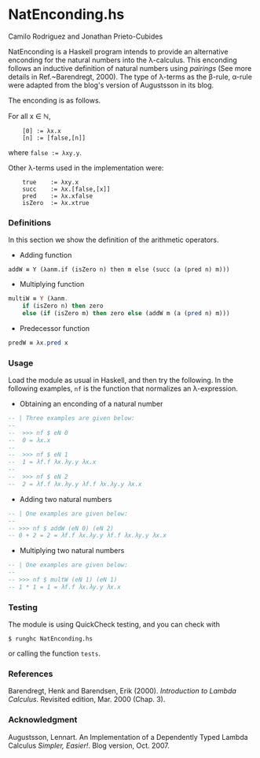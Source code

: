 # NatEnconding.hs

Camilo Rodriguez and Jonathan Prieto-Cubides

NatEnconding is a Haskell program intends to provide
an alternative enconding for the natural numbers
into the λ-calculus. This enconding follows an inductive
definition of natural numbers using *pairings*
(See more details in Ref.~Barendregt, 2000).
The type of λ-terms as the β-rule, α-rule were adapted from
the blog's version of Augustsson in its blog.

The enconding is as follows.

For all x ∈ ℕ,

```
    [0] := λx.x
    [n] := [false,[n]]
```

where `false := λxy.y`.

Other λ-terms used in the implementation were:

```
    true    := λxy.x
    succ    := λx.[false,[x]]
    pred    := λx.xfalse
    isZero  := λx.xtrue
```

### Definitions

In this section we show the definition of the arithmetic operators.

* Adding function

```
addW ≡ Y (λanm.if (isZero n) then m else (succ (a (pred n) m)))
```

* Multiplying function

```Haskell
multiW ≡ Y (λanm.
    if (isZero n) then zero
    else (if (isZero m) then zero else (addW m (a (pred n) m)))
```
* Predecessor function

```Haskell
predW ≡ λx.pred x
```

### Usage

Load the module as usual in Haskell, and then try the following.
In the following examples, `nf` is the function that normalizes an
λ-expression.

* Obtaining an enconding of a natural number

```Haskell
-- | Three examples are given below:
--
--  >>> nf $ eN 0
--  0 = λx.x 
--
--  >>> nf $ eN 1
--  1 = λf.f λx.λy.y λx.x
--
--  >>> nf $ eN 2
--  2 = λf.f λx.λy.y λf.f λx.λy.y λx.x
```

* Adding two natural numbers

```Haskell
-- | One examples are given below:
--
-- >>> nf $ addW (eN 0) (eN 2)
-- 0 + 2 = 2 = λf.f λx.λy.y λf.f λx.λy.y λx.x
```

* Multiplying two natural numbers

```Haskell
-- | One examples are given below:
--
-- >>> nf $ multW (eN 1) (eN 1)
-- 1 * 1 = 1 = λf.f λx.λy.y λx.x
```

### Testing

The module is using QuickCheck testing, and you can check with

```
$ runghc NatEnconding.hs
```

or calling the function `tests`.


### References

Barendregt, Henk and Barendsen, Erik (2000). *Introduction to Lambda Calculus*.
Revisited edition, Mar. 2000 (Chap. 3).

### Acknowledgment

Augustsson, Lennart. An Implementation of a Dependently Typed Lambda Calculus *Simpler, Easier!*. Blog version, Oct. 2007.
